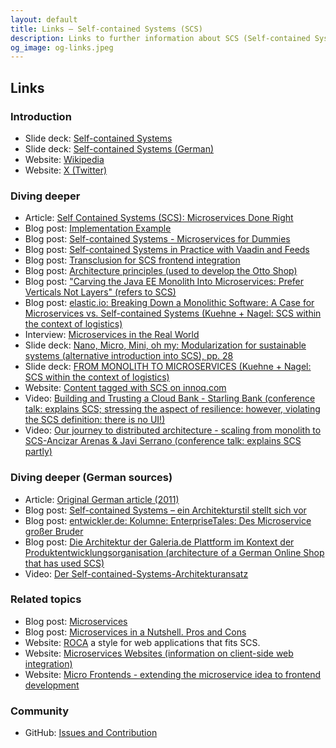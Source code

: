 ```yaml
---
layout: default
title: Links – Self-contained Systems (SCS)
description: Links to further information about SCS (Self-contained Systems)
og_image: og-links.jpeg
---
```


Links
---
### Introduction
* Slide deck: [Self-contained Systems](https://scs-architecture.org/slidedeck/en/scs-infodeck-english.pdf)
* Slide deck: [Self-contained Systems (German)](https://scs-architecture.org/slidedeck/de/scs-infodeck-german.pdf)
* Website: [Wikipedia](https://en.wikipedia.org/wiki/Self-contained_Systems)
* Website: [X (Twitter)](https://twitter.com/scsarchitecture)

### Diving deeper
* Article: [Self Contained Systems (SCS): Microservices Done Right](https://www.infoq.com/articles/scs-microservices-done-right)
* Blog post: [Implementation Example](https://blog.codecentric.de/en/2015/01/self-contained-systems-roca-complete-example-using-spring-boot-thymeleaf-bootstrap/)
* Blog post: [Self-contained Systems - Microservices for Dummies](https://dejanglozic.com/2016/01/04/self-contained-systems-microservices-for-dummies/)
* Blog post: [Self-contained Systems in Practice with Vaadin and Feeds](https://phauer.com/2018/self-contained-systems-vaadin-feeds/)
* Blog post: [Transclusion for SCS frontend integration](https://www.innoq.com/en/blog/transclusion/)
* Blog post: [Architecture principles (used to develop the Otto Shop)](https://www.otto.de/jobs/en/technology/techblog/blogpost/architecture-principles-2013-04-15.php)
* Blog post: ["Carving the Java EE Monolith Into Microservices: Prefer Verticals Not Layers" (refers to SCS)](https://blog.christianposta.com/microservices/carving-the-java-ee-monolith-into-microservices-perfer-verticals-not-layers/)
* Blog post: [elastic.io: Breaking Down a Monolithic Software: A Case for Microservices vs. Self-contained Systems (Kuehne + Nagel: SCS within the context of logistics)](https://www.elastic.io/integration-best-practices/breaking-down-monolith-microservices-and-self-contained-systems/)
* Interview: [Microservices in the Real World](https://www.infoq.com/articles/microservices-real-world/)
* Slide deck: [Nano, Micro, Mini, oh my: Modularization for sustainable systems (alternative introduction into SCS), pp. 28](https://www.innoq.com/en/talks/2014/12/talk-microservices-modularization-softwarearchitecture-berlin/)
* Slide deck: [FROM MONOLITH TO MICROSERVICES (Kuehne + Nagel: SCS within the context of logistics)](https://kuehne-nagel.github.io/monolith-to-microservices)
* Website: [Content tagged with SCS on innoq.com](https://www.innoq.com/en/topics/self-contained-systems/)
* Video: [Building and Trusting a Cloud Bank - Starling Bank (conference talk: explains SCS; stressing the aspect of resilience: however, violating the SCS definition: there is no UI!)](https://www.infoq.com/presentations/starling-bank-resilience/)
* Video: [Our journey to distributed architecture - scaling from monolith to SCS-Ancizar Arenas & Javi Serrano (conference talk: explains SCS partly)](https://youtu.be/HMatW0wSYR4?t=630)

### Diving deeper (German sources)
* Article: [Original German article (2011)](https://www.innoq.com/de/links/softwarearchitektur-im-grossen/)
* Blog post: [Self-contained Systems – ein Architekturstil stellt sich vor](https://www.heise.de/blog/Self-contained-Systems-Ein-Architekturstil-stellt-sich-vor-3038718.html)
* Blog post: [entwickler.de: Kolumne: EnterpriseTales: Des Microservice großer Bruder](https://jaxenter.de/enterprisetales-des-microservice-grosser-bruder-39180)
* Blog post: [Die Architektur der Galeria.de Plattform im Kontext der Produktentwicklungsorganisation (architecture of a German Online Shop that has used SCS)](https://tech.kaufhof.io/general/2015/12/15/architektur-und-organisation-im-galeria-de-produktmanagement)
* Video: [Der Self-contained-Systems-Architekturansatz](https://software-architektur.tv/2022/09/02/folge132.html)

### Related topics
* Blog post: [Microservices](https://martinfowler.com/articles/microservices.html)
* Blog post: [Microservices in a Nutshell. Pros and Cons](https://phauer.com/2015/microservices-nutshell-pros-cons/)
* Website: [ROCA](https://roca-style.org/) a style for web applications that fits SCS.
* Website: [Microservices Websites (information on client-side web integration)](https://gustafnk.github.io/microservice-websites/)
* Website: [Micro Frontends - extending the microservice idea to frontend development](https://micro-frontends.org/)

### Community
* GitHub: [Issues and Contribution](https://github.com/innoq/SCS)
